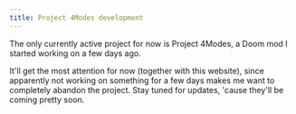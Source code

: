 ```yaml
---
title: Project 4Modes development
---
```

The only currently active project for now is Project 4Modes, a Doom mod I started working on a few days ago.

It'll get the most attention for now (together with this website), since apparently not working on something for a few days makes me want to completely abandon the project. Stay tuned for updates, 'cause they'll be coming pretty soon.
